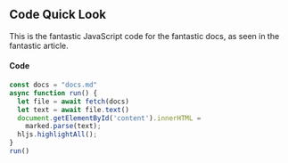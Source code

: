 ## Code Quick Look

This is the fantastic JavaScript code for the fantastic docs, as seen in the fantastic article.

#### Code

```JavaScript
const docs = "docs.md"
async function run() {
  let file = await fetch(docs)
  let text = await file.text()
  document.getElementById('content').innerHTML =
    marked.parse(text);
  hljs.highlightAll();
}
run()
```
